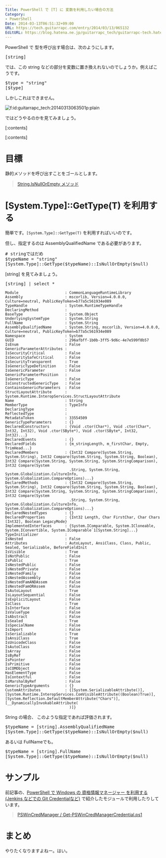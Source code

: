 ```yaml
---
Title: PowerShell で [T] に 変数を利用したい場合の方法
Category:
- PowerShell
Date: 2014-03-13T06:51:32+09:00
URL: https://tech.guitarrapc.com/entry/2014/03/13/065132
EditURL: https://blog.hatena.ne.jp/guitarrapc_tech/guitarrapc-tech.hatenablog.com/atom/entry/12921228815719855293
---
```


PowerShell で 型を呼び出す場合は、次のようにします。

<pre class="brush: powershell;">
&#91;string&#93;
</pre>

では、この string などの部分を変数に置き換えれないのでしょうか。例えばこうです。

<pre class="brush: powershell;">
$type = "string"
&#91;$type&#93;
</pre>

しかしこれはできません。

<p><span itemscope itemtype="https://schema.org/Photograph"><img src="https://cdn-ak.f.st-hatena.com/images/fotolife/g/guitarrapc_tech/20140313/20140313063501.png" alt="f:id:guitarrapc_tech:20140313063501p:plain" title="f:id:guitarrapc_tech:20140313063501p:plain" class="hatena-fotolife" itemprop="image"></span></p>

ではどうやるのかを見てみましょう。

[:contents]

[:contents]

# 目標

静的メソッドを呼び出すことをゴールとします。

> [String.IsNullOrEmpty メソッド](https://msdn.microsoft.com/ja-jp/library/system.string.isnullorempty.aspx)

# [System.Type]::GetType(T) を利用する

簡単です。```[System.Type]::GetType(T)``` を利用すればいいのです。

但し、指定するのは AssemblyQualifiedName である必要があります。

<pre class="brush: powershell;">
# stringではだめ
$typeName = "string"
&#91;System.Type&#93;&#58;&#58;GetType($typeName)&#58;&#58;IsNullOrEmpty($null)
</pre>

[string] を見てみましょう。

<pre class="brush: powershell;">
&#91;string&#93; | select *
</pre>

```
Module                     : CommonLanguageRuntimeLibrary
Assembly                   : mscorlib, Version=4.0.0.0, Culture=neutral, PublicKeyToken=b77a5c561934e089
TypeHandle                 : System.RuntimeTypeHandle
DeclaringMethod            :
BaseType                   : System.Object
UnderlyingSystemType       : System.String
FullName                   : System.String
AssemblyQualifiedName      : System.String, mscorlib, Version=4.0.0.0, Culture=neutral, PublicKeyToken=b77a5c561934e089
Namespace                  : System
GUID                       : 296afbff-1b0b-3ff5-9d6c-4e7e599f8b57
IsEnum                     : False
GenericParameterAttributes :
IsSecurityCritical         : False
IsSecuritySafeCritical     : False
IsSecurityTransparent      : True
IsGenericTypeDefinition    : False
IsGenericParameter         : False
GenericParameterPosition   :
IsGenericType              : False
IsConstructedGenericType   : False
ContainsGenericParameters  : False
StructLayoutAttribute      : System.Runtime.InteropServices.StructLayoutAttribute
Name                       : String
MemberType                 : TypeInfo
DeclaringType              :
ReflectedType              :
MetadataToken              : 33554509
GenericTypeParameters      : {}
DeclaredConstructors       : {Void .ctor(Char*), Void .ctor(Char*, Int32, Int32), Void .ctor(SByte*), Void .ctor(SByte*, Int32, Int32)...}
DeclaredEvents             : {}
DeclaredFields             : {m_stringLength, m_firstChar, Empty, TrimHead...}
DeclaredMembers            : {Int32 Compare(System.String, System.String), Int32 Compare(System.String, System.String, Boolean), Int32 Compare(System.String, System.String, System.StringComparison), Int32 Compare(System
                             .String, System.String, System.Globalization.CultureInfo, System.Globalization.CompareOptions)...}
DeclaredMethods            : {Int32 Compare(System.String, System.String), Int32 Compare(System.String, System.String, Boolean), Int32 Compare(System.String, System.String, System.StringComparison), Int32 Compare(System
                             .String, System.String, System.Globalization.CultureInfo, System.Globalization.CompareOptions)...}
DeclaredNestedTypes        : {}
DeclaredProperties         : {Int32 Length, Char FirstChar, Char Chars [Int32], Boolean LegacyMode}
ImplementedInterfaces      : {System.IComparable, System.ICloneable, System.IConvertible, System.IComparable`1[System.String]...}
TypeInitializer            :
IsNested                   : False
Attributes                 : AutoLayout, AnsiClass, Class, Public, Sealed, Serializable, BeforeFieldInit
IsVisible                  : True
IsNotPublic                : False
IsPublic                   : True
IsNestedPublic             : False
IsNestedPrivate            : False
IsNestedFamily             : False
IsNestedAssembly           : False
IsNestedFamANDAssem        : False
IsNestedFamORAssem         : False
IsAutoLayout               : True
IsLayoutSequential         : False
IsExplicitLayout           : False
IsClass                    : True
IsInterface                : False
IsValueType                : False
IsAbstract                 : False
IsSealed                   : True
IsSpecialName              : False
IsImport                   : False
IsSerializable             : True
IsAnsiClass                : True
IsUnicodeClass             : False
IsAutoClass                : False
IsArray                    : False
IsByRef                    : False
IsPointer                  : False
IsPrimitive                : False
IsCOMObject                : False
HasElementType             : False
IsContextful               : False
IsMarshalByRef             : False
GenericTypeArguments       : {}
CustomAttributes           : {[System.SerializableAttribute()], [System.Runtime.InteropServices.ComVisibleAttribute((Boolean)True)], [System.Reflection.DefaultMemberAttribute("Chars")], [__DynamicallyInvokableAttribute(
                             )]}
```

String の場合、 このような指定であれば評価されます。

<pre class="brush: powershell;">
$typeName = &#91;string&#93;.AssemblyQualifiedName
&#91;System.Type&#93;&#58;&#58;GetType($typeName)&#58;&#58;IsNullOrEmpty($null)
</pre>

あるいは FullNameでも。

<pre class="brush: powershell;">
$typeName = &#91;string&#93;.FullName
&#91;System.Type&#93;&#58;&#58;GetType($typeName)&#58;&#58;IsNullOrEmpty($null)
</pre>

# サンプル

前記事の、[PowerShell で Windows の 資格情報マネージャー を利用する (Jenkins などでの Git Credentialなど)](https://tech.guitarrapc.com/entry/2014/03/13/062713) で紹介したモジュールで利用したりしています。

> [PSWinCredManager / Get-PSWinCredManagerCredential.ps1](https://github.com/guitarrapc/PSWinCredManager/blob/master/PSWinCredManager/functions/Get-PSWinCredManagerCredential.ps1#L41)

# まとめ

やりたくなりますよねー。はい。
